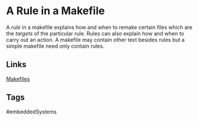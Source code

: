# A Rule in a Makefile

A *rule* in a makefile explains how and when to remake certain files which are the *targets* of the particular rule. Rules can also explain how and when to carry out an action. A makefile may contain other text besides rules but a simple makefile need only contain rules.

## Links
[Makefiles](../202110182235)

## Tags
#embeddedSystems
